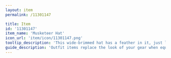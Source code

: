 ```yaml
---
layout: item
permalink: /11301147

title: Item
id: '11301147'
item_name: 'Musketeer Hat'
icon_url: 'item/icon/11301147.png'
tooltip_description: 'This wide-brimmed hat has a feather in it, just like the musketeers once wore.'
guide_description: 'Outfit items replace the look of your gear when equipped.'
---
```

